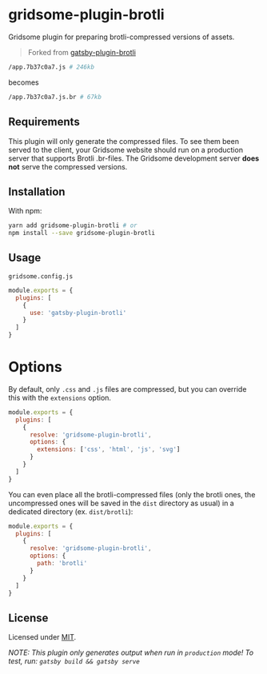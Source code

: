 # gridsome-plugin-brotli

Gridsome plugin for preparing brotli-compressed versions of assets.

> Forked from [gatsby-plugin-brotli](https://github.com/ovhemert/gatsby-plugin-brotli)

```bash
/app.7b37c0a7.js # 246kb
```
becomes
```bash
/app.7b37c0a7.js.br # 67kb
```

## Requirements

This plugin will only generate the compressed files. To see them been served to the client, your Gridsome website should run on a production server that supports Brotli .br-files. The Gridsome development server **does not** serve the compressed versions.

## Installation

With npm:

```bash
yarn add gridsome-plugin-brotli # or
npm install --save gridsome-plugin-brotli
```

## Usage

`gridsome.config.js`
```javascript
module.exports = {
  plugins: [
    {
      use: 'gatsby-plugin-brotli'
    }
  ]
}
```

# Options

By default, only `.css` and `.js` files are compressed, but you can override this with the `extensions` option.

```javascript
module.exports = {
  plugins: [
    {
      resolve: 'gridsome-plugin-brotli',
      options: {
        extensions: ['css', 'html', 'js', 'svg']
      }
    }
  ]
}
```

You can even place all the brotli-compressed files (only the brotli ones, the uncompressed ones will
be saved in the `dist` directory as usual) in a dedicated directory (ex. `dist/brotli`):

```javascript
module.exports = {
  plugins: [
    {
      resolve: 'gridsome-plugin-brotli',
      options: {
        path: 'brotli'
      }
    }
  ]
}
```

## License

Licensed under [MIT](./LICENSE).

_NOTE: This plugin only generates output when run in `production` mode! To test, run: `gatsby build && gatsby serve`_
